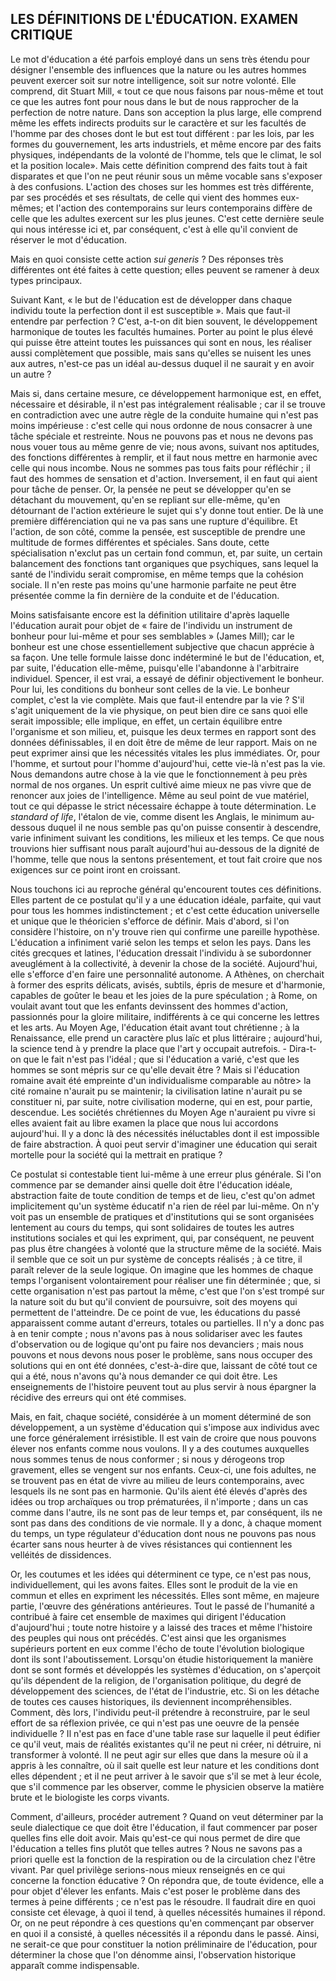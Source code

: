 
## LES DÉFINITIONS DE L'ÉDUCATION. EXAMEN CRITIQUE

Le mot d'éducation a été parfois employé dans un sens très étendu pour désigner l'ensemble des influences que la nature ou les autres hommes peuvent exercer soit sur notre intelligence, soit sur notre volonté. Elle comprend, dit Stuart Mill, « tout ce que nous faisons par nous-même et tout ce que les autres font pour nous dans le but de nous rapprocher de la perfection de notre nature. Dans son acception la plus large, elle comprend même les effets indirects produits sur le caractère et sur les facultés de l'homme par des choses dont le but est tout différent : par les lois, par les formes du gouvernement, les arts industriels, et même encore par des faits physiques, indépendants de la volonté de l'homme, tels que le climat, le sol et la position locale». Mais cette définition comprend des faits tout à fait disparates et que l'on ne peut réunir sous un même vocable sans s'exposer à des confusions. L'action des choses sur les hommes est très différente, par ses procédés et ses résultats, de celle qui vient des hommes eux-mêmes; et l'action des contemporains sur leurs contemporains diffère de celle que les adultes exercent sur les plus jeunes. C'est cette dernière seule qui nous intéresse ici et, par conséquent, c'est à elle qu'il convient de réserver le mot d'éducation.

Mais en quoi consiste cette action *sui generis* ? Des réponses très différentes ont été faites à cette question; elles peuvent se ramener à deux types principaux.

Suivant Kant, « le but de l'éducation est de développer dans chaque individu toute la perfection dont il est susceptible ». Mais que faut-il entendre par perfection ? C'est, a-t-on dit bien souvent, le développement harmonique de toutes les facultés humaines. Porter au point le plus élevé qui puisse être atteint toutes les puissances qui sont en nous, les réaliser aussi complètement que possible, mais sans qu'elles se nuisent les unes aux autres, n'est-ce pas un idéal au-dessus duquel il ne saurait y en avoir un autre ?

Mais si, dans certaine mesure, ce développement harmonique est, en effet, nécessaire et désirable, il n'est pas intégralement réalisable ; car il se trouve en contradiction avec une autre règle de la conduite humaine qui n'est pas moins impérieuse : c'est celle qui nous ordonne de nous consacrer à une tâche spéciale et restreinte. Nous ne pouvons pas et nous ne devons pas nous vouer tous au même genre de vie; nous avons, suivant nos aptitudes, des fonctions différentes à remplir, et il faut nous mettre en harmonie avec celle qui nous incombe. Nous ne sommes pas tous faits pour réfléchir ; il faut des hommes de sensation et d'action. Inversement, il en faut qui aient pour tâche de penser. Or, la pensée ne peut se développer qu'en se détachant du mouvement, qu'en se repliant sur elle-même, qu'en détournant de l'action extérieure le sujet qui s'y donne tout entier. De là une première différenciation qui ne va pas sans une rupture d'équilibre. Et l'action, de son côté, comme la pensée, est susceptible de prendre une multitude de formes différentes et spéciales. Sans doute, cette spécialisation n'exclut pas un certain fond commun, et, par suite, un certain balancement des fonctions tant organiques que psychiques, sans lequel la santé de l'individu serait compromise, en même temps que la cohésion sociale. Il n'en reste pas moins qu'une harmonie parfaite ne peut être présentée comme la fin dernière de la conduite et de l'éducation.

Moins satisfaisante encore est la définition utilitaire d'après laquelle l'éducation aurait pour objet de « faire de l'individu un instrument de bonheur pour lui-même et pour ses semblables » (James Mill); car le bonheur est une chose essentiellement subjective que chacun apprécie à sa façon. Une telle formule laisse donc indéterminé le but de l'éducation, et, par suite, l'éducation elle-même, puisqu'elle l'abandonne à l'arbitraire individuel. Spencer, il est vrai, a essayé de définir objectivement le bonheur. Pour lui, les conditions du bonheur sont celles de la vie. Le bonheur complet, c'est la vie complète. Mais que faut-il entendre par la vie ? S'il s'agit uniquement de la vie physique, on peut bien dire ce sans quoi elle serait impossible; elle implique, en effet, un certain équilibre entre l'organisme et son milieu, et, puisque les deux termes en rapport sont des données définissables, il en doit être de même de leur rapport. Mais on ne peut exprimer ainsi que les nécessités vitales les plus immédiates. Or, pour l'homme, et surtout pour l'homme d'aujourd'hui, cette vie-là n'est pas la vie. Nous demandons autre chose à la vie que le fonctionnement à peu près normal de nos organes. Un esprit cultivé aime mieux ne pas vivre que de renoncer aux joies de l'intelligence. Même au seul point de vue matériel, tout ce qui dépasse le strict nécessaire échappe à toute détermination. Le *standard of life*, l'étalon de vie, comme disent les Anglais, le minimum au-dessous duquel il ne nous semble pas qu'on puisse consentir à descendre, varie infiniment suivant les conditions, les milieux et les temps. Ce que nous trouvions hier suffisant nous paraît aujourd'hui au-dessous de la dignité de l'homme, telle que nous la sentons présentement, et tout fait croire que nos exigences sur ce point iront en croissant.

Nous touchons ici au reproche général qu'encourent toutes ces définitions. Elles partent de ce postulat qu'il y a une éducation idéale, parfaite, qui vaut pour tous les hommes indistinctement ; et c'est cette éducation universelle et unique que le théoricien s'efforce de définir. Mais d'abord, si l'on considère l'histoire, on n'y trouve rien qui confirme une pareille hypothèse. L'éducation a infiniment varié selon les temps et selon les pays. Dans les cités grecques et latines, l'éducation dressait l'individu à se subordonner aveuglément à la collectivité, à devenir la chose de la société. Aujourd'hui, elle s'efforce d'en faire une personnalité autonome. A Athènes, on cherchait à former des esprits délicats, avisés, subtils, épris de mesure et d'harmonie, capables de goûter le beau et les joies de la pure spéculation ; à Rome, on voulait avant tout que les enfants devinssent des hommes d'action, passionnés pour la gloire militaire, indifférents à ce qui concerne les lettres et les arts. Au Moyen Age, l'éducation était avant tout chrétienne ; à la Renaissance, elle prend un caractère plus laïc et plus littéraire ; aujourd'hui, la science tend à y prendre la place que l'art y occupait autrefois. - Dira-t-on que le fait n'est pas l'idéal ; que si l'éducation a varié, c'est que les hommes se sont mépris sur ce qu'elle devait être ? Mais si l'éducation romaine avait été empreinte d'un individualisme comparable au nôtre> la cité romaine n'aurait pu se maintenir; la civilisation latine n'aurait pu se constituer ni, par suite, notre civilisation moderne, qui en est, pour partie, descendue. Les sociétés chrétiennes du Moyen Age n'auraient pu vivre si elles avaient fait au libre examen la place que nous lui accordons aujourd'hui. Il y a donc là des nécessités inéluctables dont il est impossible de faire abstraction. À quoi peut servir d'imaginer une éducation qui serait mortelle pour la société qui la mettrait en pratique ?

Ce postulat si contestable tient lui-même à une erreur plus générale. Si l'on commence par se demander ainsi quelle doit être l'éducation idéale, abstraction faite de toute condition de temps et de lieu, c'est qu'on admet implicitement qu'un système éducatif n'a rien de réel par lui-même. On n'y voit pas un ensemble de pratiques et d'institutions qui se sont organisées lentement au cours du temps, qui sont solidaires de toutes les autres institutions sociales et qui les expriment, qui, par conséquent, ne peuvent pas plus être changées à volonté que la structure même de la société. Mais il semble que ce soit un pur système de concepts réalisés ; à ce titre, il paraît relever de la seule logique. On imagine que les hommes de chaque temps l'organisent volontairement pour réaliser une fin déterminée ; que, si cette organisation n'est pas partout la même, c'est que l'on s'est trompé sur la nature soit du but qu'il convient de poursuivre, soit des moyens qui permettent de l'atteindre. De ce point de vue, les éducations du passé apparaissent comme autant d'erreurs, totales ou partielles. Il n'y a donc pas à en tenir compte ; nous n'avons pas à nous solidariser avec les fautes d'observation ou de logique qu'ont pu faire nos devanciers ; mais nous pouvons et nous devons nous poser le problème, sans nous occuper des solutions qui en ont été données, c'est-à-dire que, laissant de côté tout ce qui a été, nous n'avons qu'à nous demander ce qui doit être. Les enseignements de l'histoire peuvent tout au plus servir à nous épargner la récidive des erreurs qui ont été commises.

Mais, en fait, chaque société, considérée à un moment déterminé de son développement, a un système d'éducation qui s'impose aux individus avec une force généralement irrésistible. Il est vain de croire que nous pouvons élever nos enfants comme nous voulons. Il y a des coutumes auxquelles nous sommes tenus de nous conformer ; si nous y dérogeons trop gravement, elles se vengent sur nos enfants. Ceux-ci, une fois adultes, ne se trouvent pas en état de vivre au milieu de leurs contemporains, avec lesquels ils ne sont pas en harmonie. Qu'ils aient été élevés d'après des idées ou trop archaïques ou trop prématurées, il n'importe ; dans un cas comme dans l'autre, ils ne sont pas de leur temps et, par conséquent, ils ne sont pas dans des conditions de vie normale. Il y a donc, à chaque moment du temps, un type régulateur d'éducation dont nous ne pouvons pas nous écarter sans nous heurter à de vives résistances qui contiennent les velléités de dissidences.

Or, les coutumes et les idées qui déterminent ce type, ce n'est pas nous, individuellement, qui les avons faites. Elles sont le produit de la vie en commun et elles en expriment les nécessités. Elles sont même, en majeure partie, l'œuvre des générations antérieures. Tout le passé de l'humanité a contribué à faire cet ensemble de maximes qui dirigent l'éducation d'aujourd'hui ; toute notre histoire y a laissé des traces et même l'histoire des peuples qui nous ont précédés. C'est ainsi que les organismes supérieurs portent en eux comme l'écho de toute l'évolution biologique dont ils sont l'aboutissement. Lorsqu'on étudie historiquement la manière dont se sont formés et développés les systèmes d'éducation, on s'aperçoit qu'ils dépendent de la religion, de l'organisation politique, du degré de développement des sciences, de l'état de l'industrie, etc. Si on les détache de toutes ces causes historiques, ils deviennent incompréhensibles. Comment, dès lors, l'individu peut-il prétendre à reconstruire, par le seul effort de sa réflexion privée, ce qui n'est pas une oeuvre de la pensée individuelle ? Il n'est pas en face d'une table rase sur laquelle il peut édifier ce qu'il veut, mais de réalités existantes qu'il ne peut ni créer, ni détruire, ni transformer à volonté. Il ne peut agir sur elles que dans la mesure où il a appris à les connaître, où il sait quelle est leur nature et les conditions dont elles dépendent ; et il ne peut arriver à le savoir que s'il se met à leur école, que s'il commence par les observer, comme le physicien observe la matière brute et le biologiste les corps vivants.

Comment, d'ailleurs, procéder autrement ? Quand on veut déterminer par la seule dialectique ce que doit être l'éducation, il faut commencer par poser quelles fins elle doit avoir. Mais qu'est-ce qui nous permet de dire que l'éducation a telles fins plutôt que telles autres ? Nous ne savons pas a priori quelle est la fonction de la respiration ou de la circulation chez l'être vivant. Par quel privilège serions-nous mieux renseignés en ce qui concerne la fonction éducative ? On répondra que, de toute évidence, elle a pour objet d'élever les enfants. Mais c'est poser le problème dans des termes à peine différents ; ce n'est pas le résoudre. Il faudrait dire en quoi consiste cet élevage, à quoi il tend, à quelles nécessités humaines il répond. Or, on ne peut répondre à ces questions qu'en commençant par observer en quoi il a consisté, à quelles nécessités il a répondu dans le passé. Ainsi, ne serait-ce que pour constituer la notion préliminaire de l'éducation, pour déterminer la chose que l'on dénomme ainsi, l'observation historique apparaît comme indispensable.
